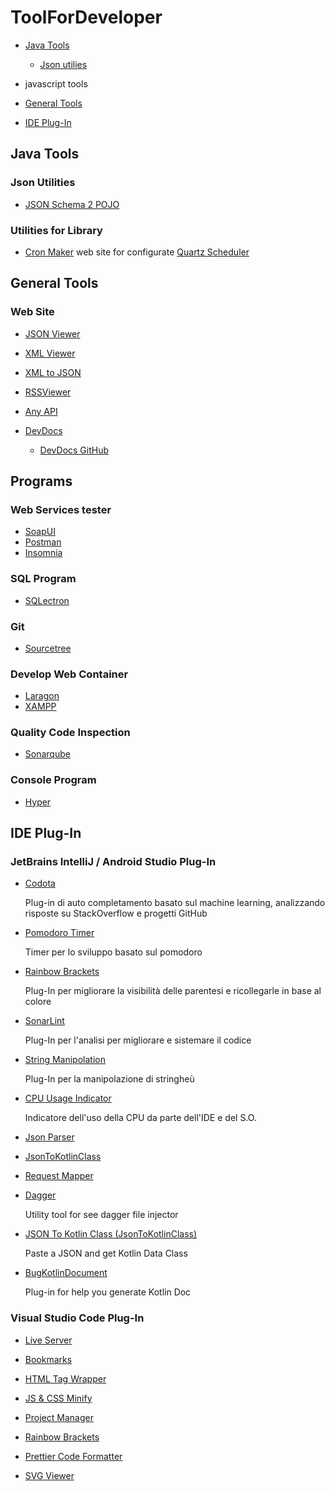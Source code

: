 # ToolForDeveloper

- [Java Tools](#java-tools)

  * [Json utilies](#json-utilies)

- javascript tools

- [General Tools](#general-tools)

- [IDE Plug-In](#IDE-Plug-In)

## **Java Tools**

### Json Utilities

- [JSON Schema 2 POJO](http://www.jsonschema2pojo.org/)

### Utilities for Library

- [Cron Maker](http://www.cronmaker.com/) web site for configurate [Quartz Scheduler](http://www.quartz-scheduler.org/)

## **General Tools**

### Web Site

- [JSON Viewer](https://codebeautify.org/jsonviewer)

- [XML Viewer](https://codebeautify.org/xmlviewer)

- [XML to JSON](https://codebeautify.org/xmltojson)

- [RSSViewer](https://codebeautify.org/rssviewer)

- [Any API](https://any-api.com/)

- [DevDocs](https://devdocs.io/)

  - [DevDocs GitHub](https://github.com/freeCodeCamp/devdocs)

## Programs

### Web Services tester

- [SoapUI](https://www.soapui.org/)
- [Postman](https://www.getpostman.com/)
- [Insomnia](https://insomnia.rest/)

### SQL Program

- [SQLectron](https://sqlectron.github.io/)

### Git

- [Sourcetree](https://www.sourcetreeapp.com/)

### Develop Web Container

- [Laragon](https://laragon.org/)
- [XAMPP](https://www.apachefriends.org/it/index.html)

### Quality Code Inspection

- [Sonarqube](https://www.sonarqube.org/)

### Console Program

- [Hyper](https://hyper.is/)

## IDE Plug-In

### JetBrains IntelliJ / Android Studio  Plug-In

- [Codota](https://www.codota.com/)

  Plug-in di auto completamento basato sul machine learning, analizzando risposte su StackOverflow e progetti GitHub

- [Pomodoro Timer](https://plugins.jetbrains.com/plugin/4954-pomodoro-tm)

  Timer per lo sviluppo basato sul pomodoro

- [Rainbow Brackets](https://plugins.jetbrains.com/plugin/10080-rainbow-brackets)

  Plug-In per migliorare la visibilità delle parentesi e ricollegarle in base al colore

- [SonarLint](https://plugins.jetbrains.com/plugin/7973-sonarlint)

  Plug-In per l'analisi per migliorare e sistemare il codice

- [String Manipolation](https://plugins.jetbrains.com/plugin/2162-string-manipulation)

  Plug-In per la manipolazione di stringheù

- [CPU Usage Indicator](https://plugins.jetbrains.com/plugin/8580-cpu-usage-indicator)

  Indicatore dell'uso della CPU da parte dell'IDE e del S.O.

- [Json Parser](https://plugins.jetbrains.com/plugin/10650-json-parser)

- [JsonToKotlinClass](https://plugins.jetbrains.com/plugin/9960-json-to-kotlin-class-jsontokotlinclass-)

- [Request Mapper](https://plugins.jetbrains.com/plugin/9567-request-mapper)

- [Dagger](https://plugins.jetbrains.com/plugin/14211-dagger)

  Utility tool for see dagger file injector
  
- [JSON To Kotlin Class (JsonToKotlinClass)](https://plugins.jetbrains.com/plugin/9960-json-to-kotlin-class-jsontokotlinclass-)

  Paste a JSON and get Kotlin Data Class
  
- [BugKotlinDocument](https://plugins.jetbrains.com/plugin/9781-bugkotlindocument)

  Plug-in for help you generate Kotlin Doc

### Visual Studio Code Plug-In

- [Live Server](https://marketplace.visualstudio.com/items?itemName=ritwickdey.LiveServer)

- [Bookmarks](https://marketplace.visualstudio.com/items?itemName=alefragnani.Bookmarks)

- [HTML Tag Wrapper](https://marketplace.visualstudio.com/items?itemName=bradgashler.htmltagwrap)

- [JS & CSS Minify](https://marketplace.visualstudio.com/items?itemName=olback.es6-css-minify)

- [Project Manager](https://marketplace.visualstudio.com/items?itemName=alefragnani.project-manager)

- [Rainbow Brackets](https://marketplace.visualstudio.com/items?itemName=2gua.rainbow-brackets)

- [Prettier Code Formatter](https://marketplace.visualstudio.com/items?itemName=esbenp.prettier-vscode)

- [SVG Viewer](https://marketplace.visualstudio.com/items?itemName=cssho.vscode-svgviewer)
